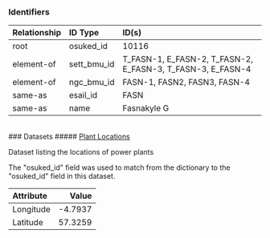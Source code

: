 ### Identifiers

| Relationship   | ID Type     | ID(s)                                                      |
|:---------------|:------------|:-----------------------------------------------------------|
| root           | osuked_id   | 10116                                                      |
| element-of     | sett_bmu_id | T_FASN-1, E_FASN-2, T_FASN-2, E_FASN-3, T_FASN-3, E_FASN-4 |
| element-of     | ngc_bmu_id  | FASN-1, FASN2, FASN3, FASN-4                               |
| same-as        | esail_id    | FASN                                                       |
| same-as        | name        | Fasnakyle G                                                |

<br>
### Datasets
##### <a href="https://raw.githubusercontent.com/OSUKED/Dictionary-Datasets/main/datasets/plant-locations/datapackage.json">Plant Locations</a>

Dataset listing the locations of power plants

The "osuked_id" field was used to match from the dictionary to the "osuked_id" field in this dataset.

| Attribute   |   Value |
|:------------|--------:|
| Longitude   | -4.7937 |
| Latitude    | 57.3259 |
